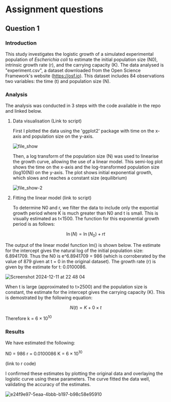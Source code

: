# Assignment questions

## Question 1

### Introduction
This study investigates the logistic growth of a simulated experimental population of _Escherichia coli_ to estimate the initial population size (N0), intrinsic growth rate (r), and the carrying capacity (K). The data analysed is "experiment.csv", a dataset downloaded from the Open Science Framework's website (https://osf.io). This dataset includes 84 observations two variables: the time (t) and population size (N).

### Analysis
The analysis was conducted in 3 steps with the code available in the repo and linked below.

1. Data visualisation (Link to script)
   
   First I plotted the data using the 'ggplot2' package with time on the x-axis and population size on the y-axis.
   
   ![file_show](https://github.com/user-attachments/assets/fcfe6e62-651f-46d3-a93e-c1a8590c371f)

   Then, a log transform of the population size (N) was used to linearise the growth curve, allowing the use of a linear model. This semi-log plot shows the time on the x-axis and the log-transformed population size (log10(N)) on the y-axis. The plot shows initial exponential growth, which slows and reaches a constant size (equilibrium)

   ![file_show-2](https://github.com/user-attachments/assets/dfdaa484-e6d6-4664-82c9-d9e3fa50305f)

2. Fitting the linear model (link to script)
   
   To determine N0 and r, we filter the data to include only the expontial growth period where K is much greater than N0 and t is small. This is visually estimated as t<1500. The function for this exponential growth period is as follows:

$$ 
\ln(N) = \ln(N_0) + rt 
$$

  The output of the linear model function lm() is shown below. The estimate for the intercept gives the natural log of the initial population size: 6.8941709. Thus the N0 is e^6.8941709 = 986 (which is corroberated by the value of 879 given at t = 0 in the original dataset). The growth rate (r) is given by the estimate for t: 0.0100086. 

  ![Screenshot 2024-12-11 at 22 48 04](https://github.com/user-attachments/assets/c680d779-3356-4b44-a497-cd5aad636523)

   When t is large (approximated to t>2500) and the population size is constant, the estimate for the intercept gives the carrying capacity (K). This is demostrated by the following equation:

   $$
N(t) = K + 0 \times t
$$

Therefore k = $6 \times 10^{10}$

### Results

We have estimated the following:

N0 = 986
r = 0.0100086
K = $6 \times 10^{10}$

(link to r code)

I confirmed these estimates by plotting the original data and overlaying the logistic curve using these parameters. The curve fitted the data well, validating the accuracy of the estimates.


![e24f9e97-5eaa-4bbb-b197-b98c58e95910](https://github.com/user-attachments/assets/edc2132b-08af-42d6-a245-596eec622b82)



